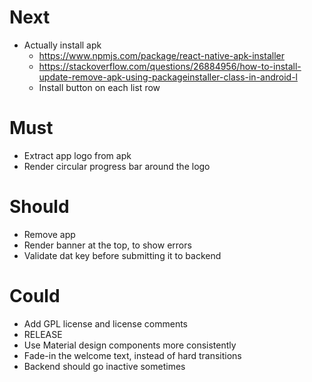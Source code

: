 # Next

- Actually install apk
  - https://www.npmjs.com/package/react-native-apk-installer
  - https://stackoverflow.com/questions/26884956/how-to-install-update-remove-apk-using-packageinstaller-class-in-android-l
  - Install button on each list row

# Must

- Extract app logo from apk
- Render circular progress bar around the logo

# Should

- Remove app
- Render banner at the top, to show errors
- Validate dat key before submitting it to backend

# Could

- Add GPL license and license comments
- RELEASE
- Use Material design components more consistently
- Fade-in the welcome text, instead of hard transitions
- Backend should go inactive sometimes